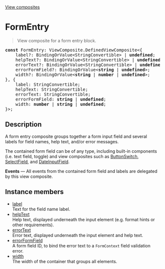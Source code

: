 [View composites](../index.md)

# FormEntry

> View composite for a form entry block.

<pre class="docgen_signature"><b>const</b> FormEntry: ViewComposite.DefinedViewComposite&lt;{<br>    label?: BindingOrValue&lt;StringConvertible&gt; | <b>undefined</b>;<br>    helpText?: BindingOrValue&lt;StringConvertible&gt; | <b>undefined</b>;<br>    errorText?: BindingOrValue&lt;StringConvertible&gt; | <b>undefined</b>;<br>    errorFormField?: BindingOrValue&lt;<b>string</b> | <b>undefined</b>&gt;;<br>    width?: BindingOrValue&lt;<b>string</b> | <b>number</b> | <b>undefined</b>&gt;;<br>}, {<br>    label: StringConvertible;<br>    helpText: StringConvertible;<br>    errorText: StringConvertible;<br>    errorFormField: <b>string</b> | <b>undefined</b>;<br>    width: <b>number</b> | <b>string</b> | <b>undefined</b>;<br>}&gt;;</pre>

## Description

A form entry composite groups together a form input field and several labels for field names, help text, and/or error messages.

The contained form field can be of any type, including built-in components (i.e. text field, toggle) and view composites such as [ButtonSwitch](ButtonSwitch.md), [SelectField](SelectField.md), and [DateInputField](DateInputField.md).

**Events** — All events from the contained form field and labels are delegated by this view composite.

## Instance members

- [<!--{ref:property}-->label](FormEntry_label.md) \
    Text for the field name label.
- [<!--{ref:property}-->helpText](FormEntry_helpText.md) \
    Help text, displayed underneath the input element (e.g. format hints or other requirements).
- [<!--{ref:property}-->errorText](FormEntry_errorText.md) \
    Error text, displayed underneath the input element and help text.
- [<!--{ref:property}-->errorFormField](FormEntry_errorFormField.md) \
    A form field ID, to bind the error text to a `FormContext` field validation error.
- [<!--{ref:property}-->width](FormEntry_width.md) \
    The width of the container that groups all elements.